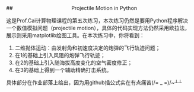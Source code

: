 
##　　　　 　　　　　　　Projectile Motion in Python

这是Prof.Cai计算物理课程的第五次练习，本次练习仍然是要用Python程序解决一个数值模拟问题（projectile motion），具体的代码实现方法仍然采用欧拉法，展示则采用matplotlib绘图工具。在本次练习中，你将看到：

 1. 二维抛体运动：由发射角和初速度决定的炮弹的飞行轨迹问题；
 2. 在1的基础上引入风阻的炮弹飞行轨迹；
 3. 在2的基础上引入随海拔高度变化的空气密度修正；
 4. 在3的基础上得到一个辅助精确打击系统。

具体部分在作业部落上给出，因为用github插公式实在有点痛苦(/= _ =)/~┴┴ 


